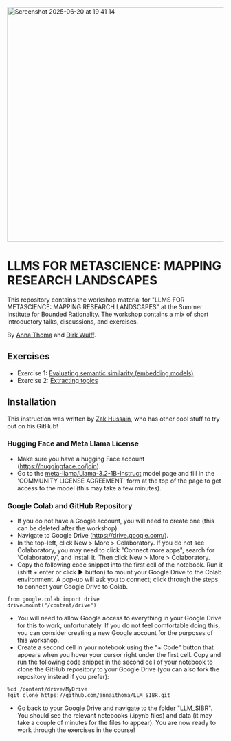 <img width="545" alt="Screenshot 2025-06-20 at 19 41 14" src="https://github.com/user-attachments/assets/69203158-f81d-4afb-ac09-d192ca250f56" />

# LLMS FOR METASCIENCE: MAPPING RESEARCH LANDSCAPES
This repository contains the workshop material for "LLMS FOR METASCIENCE: MAPPING RESEARCH LANDSCAPES" at the Summer Institute for Bounded Rationality. The workshop contains a mix of short introductory talks, discussions, and exercises.

By [Anna Thoma](https://www.mpib-berlin.mpg.de/staff/anna-thoma) and [Dirk Wulff](https://www.mpib-berlin.mpg.de/person/93374/2549). 

## Exercises
* Exercise 1: [Evaluating semantic similarity (embedding models)](https://github.com/annaithoma/LLM_SIBR/blob/main/1_embeddings_map.ipynb)
* Exercise 2: [Extracting topics](https://github.com/annaithoma/LLM_SIBR/blob/main/2_tag_extraction.ipynb)

## Installation
This instruction was written by [Zak Hussain](https://github.com/Zak-Hussain), who has other cool stuff to try out on his GitHub!

### Hugging Face and Meta Llama License
* Make sure you have a hugging Face account (https://huggingface.co/join).
* Go to the [meta-llama/Llama-3.2-1B-Instruct](https://huggingface.co/meta-llama/Llama-3.2-1B-Instruct) model page and fill in the 'COMMUNITY LICENSE AGREEMENT' form at the top of the page to get access to the model (this may take a few minutes).

### Google Colab and GitHub Repository
* If you do not have a Google account, you will need to create one (this can be deleted after the workshop).
* Navigate to Google Drive (https://drive.google.com/).
* In the top-left, click New > More > Colaboratory. If you do not see Colaboratory, you may need to click "Connect more apps", search for 'Colaboratory', and install it. Then click New > More > Colaboratory.
* Copy the following code snippet into the first cell of the notebook. Run it (shift + enter or click ► button) to mount your Google Drive to the Colab environment. A pop-up will ask you to connect; click through the steps to connect your Google Drive to Colab.
```
from google.colab import drive
drive.mount("/content/drive")
```
* You will need to allow Google access to everything in your Google Drive for this to work, unfortunately. If you do not feel comfortable doing this, you can consider creating a new Google account for the purposes of this workshop.
* Create a second cell in your notebook using the "+ Code" button that appears when you hover your cursor right under the first cell. Copy and run the following code snippet in the second cell of your notebook to clone the GitHub repository to your Google Drive (you can also fork the repository instead if you prefer):
```
%cd /content/drive/MyDrive
!git clone https://github.com/annaithoma/LLM_SIBR.git
```
* Go back to your Google Drive and navigate to the folder "LLM_SIBR". You should see the relevant notebooks (.ipynb files) and data (it may take a couple of minutes for the files to appear). You are now ready to work through the exercises in the course!
